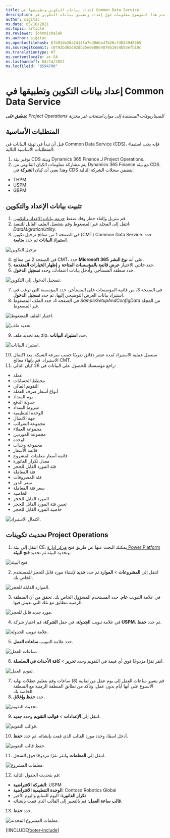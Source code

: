 ```yaml
---
title: إعداد بيانات التكوين وتطبيقها في Common Data Service
description: يقدم هذا الموضوع معلومات حول إعداد وتطبيق بيانات التكوين في Project Operations.
author: sigitac
ms.date: 05/10/2021
ms.topic: article
ms.reviewer: johnmichalak
ms.author: sigitac
ms.openlocfilehash: 6fb91de30a2414fa7dd8dba47b28cf4824948565
ms.sourcegitcommit: c0792bd65d92db25e0e8864879a19c4b93efb10c
ms.translationtype: HT
ms.contentlocale: ar-SA
ms.lasthandoff: 04/14/2022
ms.locfileid: "8594700"
---
```

# <a name="set-up-and-apply-configuration-data-in-the-common-data-service"></a>إعداد بيانات التكوين وتطبيقها في Common Data Service 

_**ينطبق على:** Project Operations للسيناريوهات المستندة إلى موارد/منتجات غير مخزنة‬_



## <a name="prerequisites"></a>المتطلبات الأساسية

قبل أن تبدأ في تهيئة البيانات في Common Data Service (CDS)، فإنه يجب استيفاء المتطلبات الأساسية التالية:

1.  توفير بيئة CDS وبيئة Dynamics 365 Finance لـ Project Operations.
2.  يتم مشاركة معلومات الكيان القانوني من Dynamics 365 Finance مع بيئة CDS. وهذا يعني أن كيان **الشركة** في CDS يتضمن سجلات الشركة التالية:
  - THPM
  - USPM
  - GBPM

## <a name="install-setup-and-configuration-data"></a>تثبيت بيانات الإعداد والتكوين

1. قم بتنزيل وإلغاء حظر وفك ضغط [حزمة بيانات الإعداد والتكوين](https://download.microsoft.com/download/e/2/d/e2da6c98-d5dd-450c-aabe-fd6bf2ba374b/ProjOpsSampleSetupData-%20Integrated%20Latest.zip).
2. انتقل إلى المجلد غير المضغوط وقم بتشغيل الملف القابل للتنفيذ، *DataMigrationUtility*.
3. في الصفحة 1 من معالج ترحيل تكوين (CMT) Common Data Service، حدد **استيراد البيانات** ثم حدد **متابعة**.

![ترحيل التكوين.](./media/1ConfigurationMigration.png)

4. في الصفحة 2 من معالج CMT، حدد **Microsoft 365** على أنه **نوع النشر**.
5. حدد خانتي الاختيار **عرض قائمة بالمؤسسات المتاحة** و **إظهار الخيارات المتقدمة**‬.
6. حدد منطقة المستأجر، وأدخل بيانات اعتمادك، وحدد **تسجيل الدخول**.

![تسجيل الدخول إلى التكوين.](./media/2ConfigurationSignin.png)

7. في الصفحة 3، من قائمة المؤسسات على المستأجر، حدد المؤسسة التي ترغب في استيراد بيانات العرض التوضيحي إليها، ثم حدد **تسجيل الدخول**.
8. في الصفحة 4، حدد الملف المضغوط *SampleSetupAndConfigData* من المجلد غير المضغوط.

![اختيار الملف المضغوط.](./media/3ZipFile.png)

![تحديد ملف.](./media/4SelectAFile.png)

9. بعد تحديد ملف zip، حدد **استيراد البيانات**.

![استيراد البيانات.](./media/5ImportData.png)

10. ستعمل عملية الاستيراد لمدة عشر دقائق تقريبًا حسب سرعة الشبكة. بعد اكتمال الاستيراد، قم بإنهاء معالج CMT. 
11. راجع مؤسستك للحصول على البيانات في 26 كيان التالي:

  - عملة
  - مخطط الحسابات
  - التقويم المالي
  - أنواع أسعار صرف العملة
  - يوم السداد
  - جدولة الدفع
  - شروط السداد
  - الوحدة التنظيمية
  - ‏‫جهة الاتصال‬
  - مجموعة الضرائب
  - مجموعة العملاء
  - مجموعة الموردين
  - الوحدة
  - مجموعة وحدات
  - قائمة الأسعار
  - قائمة أسعار معلمات المشروع
  - معدل تكرار الفاتورة
  - فئة المورد القابل للحجز
  - فئة المعاملة
  - فئة المصروفات
  - سعر الدور
  - سعر فئة المعاملة
  - ‏‫الخاصية‬
  - المورد القابل للحجز
  - تعيين فئة المورد القابل للحجز
  - خاصية المورد القابل للحجز

![اكتمال الاستيراد.](./media/6CompleteImport.png)

## <a name="update-project-operations-configurations"></a>تحديث تكوينات Project Operations

1. انتقل إلى بيئة CE. يمكنك البحث عنها عن طريق فتح [مركز إدارة Power Platform](https://admin.powerplatform.microsoft.com/environments) وتحديد البيئة ثم تحديد **فتح البيئة**. 

![فتح البيئة.](./media/7OpenEnvironment.png)

2. انتقل إلى **المشروعات** > **الموارد** ثم حدد **جديد** لإنشاء مورد قابل للحجز للمستخدم الخاص بك.

![الموارد القابلة للحجز.](./media/8BookableResources.png)

3. في علامة التبويب **عام**، حدد المستخدم المسؤول الخاص بك. تحقق من أن المنطقة الزمنية تتطابق مع تلك التي تعيش فيها. 

![مورد جديد قابل للحجز.](./media/9NewBookableResource.png)

4. في علامة تبويب **الجدولة**، في حقل **الشركة**، قم اختيار شركة **USPM**، ثم حدد **حفظ**. 

![علامة تبويب الجدولة.](./media/10SchedulingTab.png)

5. حدد علامة التبويب **ساعات العمل**.  

![ساعات العمل.](./media/11WorkHours.png)

6. انقر نقرًا مزدوجًا فوق أي قيمة في التقويم وحدد **تحرير** > **كافة الأحداث في السلسلة**. 

![تقويم العمل.](./media/12WorkCalendar.png)

7. قم بتغيير ساعات العمل إلى يوم عمل من ثمانية (8) ساعات وقم بتعليم عطلات نهاية الأسبوع على أنها أيام بدون عمل، وتأكد من تطابق المنطقة الزمنية مع المنطقة الخاصة بك. 
8. حدد **حفظ وإغلاق**.

![تحديث التقويم.](./media/13UpdateCalendar.png)

9. انتقل إلى **الإعدادات** > **قوالب التقويم** وحدد **جديد**.
 
 ![قوالب التقويم.](./media/14CalendarTemplates.png)
 
 10. أدخل اسمًا، وحدد مورد القالب الذي قمت بإنشائه، ثم حدد **حفظ**. 
 
 ![حفظ قالب التقويم.](./media/15SaveCalendarTemplate.png)
 
 11. انتقل إلى **المعلمات** وانقر نقرًا مزدوجًا فوق السجل. 
 
 ![معلمات المشروع.](./media/16ProjectParameters.png)
 
12. قم بتحديث الحقول التالية:

 - **الشركة الافتراضية**: USPM
 - **الوحدة التنظيمية الافتراضية**: Contoso Robotics Global
 - **تكرار الفاتورة**: اليوم السابع واليوم الأخير
 - **قالب ساعة العمل**: قم بالتغيير إلى القالب الذي قمت بإنشائه.

13. حدد **حفظ**. 

![معلمات المشروع المحدثة.](./media/17UpdatedProjectParameters.png)


[!INCLUDE[footer-include](../includes/footer-banner.md)]
